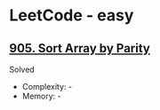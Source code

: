 # LeetCode - easy

## [905. Sort Array by Parity](https://leetcode.com/problems/sort-array-by-parity/)

Solved

* Complexity: -
* Memory: -

